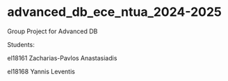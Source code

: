 # advanced_db_ece_ntua_2024-2025
Group Project for Advanced DB

Students:

el18161 Zacharias-Pavlos Anastasiadis

el18168 Yannis Leventis
